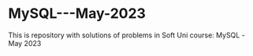 # MySQL---May-2023
This is repository with solutions of problems in Soft Uni course: MySQL -May 2023
